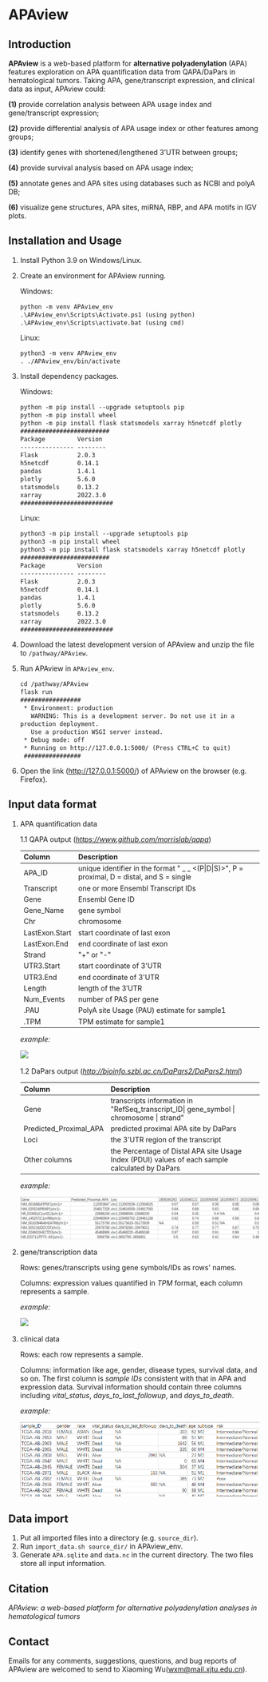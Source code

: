 # APAview

## Introduction

**APAview** is a web-based platform for **alternative polyadenylation** (APA) features exploration on APA quantification data from QAPA/DaPars in hematological tumors. Taking APA, gene/transcript expression, and clinical data as input, APAview could:

**(1)** provide correlation analysis between APA usage index and gene/transcript expression;

**(2)** provide differential analysis of APA usage index or other features among groups; 

**(3)** identify genes with shortened/lengthened 3’UTR between groups; 

**(4)** provide survival analysis based on APA usage index;

**(5)** annotate genes and APA sites using databases such as NCBI and polyA DB;

**(6)**  visualize gene structures, APA sites, miRNA, RBP, and APA motifs in IGV plots.

## Installation and Usage

1. Install Python 3.9 on Windows/Linux.

2. Create  an environment for APAview running.

   Windows:

   ```
   python -m venv APAview_env
   .\APAview_env\Scripts\Activate.ps1 (using python)
   .\APAview_env\Scripts\activate.bat (using cmd)
   ```

   Linux:

   ```
   python3 -m venv APAview_env
   . ./APAview_env/bin/activate
   ```

3. Install dependency packages.

   Windows:

   ```
   python -m pip install --upgrade setuptools pip
   python -m pip install wheel
   python -m pip install flask statsmodels xarray h5netcdf plotly
   #########################
   Package         Version
   --------------- --------
   Flask           2.0.3
   h5netcdf        0.14.1
   pandas          1.4.1
   plotly          5.6.0
   statsmodels     0.13.2
   xarray          2022.3.0
   ##########################
   ```

   Linux:

   ```
   python3 -m pip install --upgrade setuptools pip
   python3 -m pip install wheel
   python3 -m pip install flask statsmodels xarray h5netcdf plotly
   #########################
   Package         Version
   --------------- --------
   Flask           2.0.3
   h5netcdf        0.14.1
   pandas          1.4.1
   plotly          5.6.0
   statsmodels     0.13.2
   xarray          2022.3.0
   ##########################
   ```

4. Download the latest development version of APAview and unzip the file to `/pathway/APAview`.

5. Run APAview in `APAview_env`.

   ```
   cd /pathway/APAview
   flask run
   #################
    * Environment: production
      WARNING: This is a development server. Do not use it in a production deployment.
      Use a production WSGI server instead.
    * Debug mode: off
    * Running on http://127.0.0.1:5000/ (Press CTRL+C to quit)
    ################
   ```

6. Open the link (http://127.0.0.1:5000/) of APAview on the browser (e.g. Firefox).

## Input data format

1. APA quantification data

   1.1 QAPA output (*https://www.github.com/morrislab/qapa*)

   | Column         | Description                                                  |
   | :------------- | ------------------------------------------------------------ |
   | APA_ID         | unique identifier in the format "<Ensembl Gene ID> _ <number> _ <(P\|D\|S)>", P = proximal, D = distal, and S = single |
   | Transcript     | one or more Ensembl Transcript IDs                           |
   | Gene           | Ensembl Gene ID                                              |
   | Gene_Name      | gene symbol                                                  |
   | Chr            | chromosome                                                   |
   | LastExon.Start | start coordinate of last exon                                |
   | LastExon.End   | end coordinate of last exon                                  |
   | Strand         | "+" or "-"                                                   |
   | UTR3.Start     | start coordinate of 3'UTR                                    |
   | UTR3.End       | end coordinate of 3'UTR                                      |
   | Length         | length of the 3′UTR                                          |
   | Num_Events     | number of PAS per gene                                       |
   | <sample1>.PAU  | PolyA site Usage (PAU) estimate for sample1                  |
   | <sample1>.TPM  | TPM estimate for sample1                                     |

   *example:*

   ![]("img\image-20220328195442643.png")

   1.2 DaPars output (*http://bioinfo.szbl.ac.cn/DaPars2/DaPars2.html*)

   | Column                 | Description                                                  |
   | ---------------------- | ------------------------------------------------------------ |
   | Gene                   | transcripts information in "RefSeq_transcript_ID\| gene_symbol \| chromosome \| strand" |
   | Predicted_Proximal_APA | predicted proximal APA site by DaPars                        |
   | Loci                   | the 3'UTR region of the transcript                           |
   | Other columns          | the Percentage of Distal APA site Usage Index (PDUI) values of each sample calculated by DaPars |

   *example:*

   ![](img\image-20220328194812947.png)

2. gene/transcription data

   Rows: genes/transcripts using gene symbols/IDs as rows' names.

   Columns: expression values quantified in *TPM* format, each column represents a sample.

   *example:*

   ![]("img\image-20220328195707846.png")

3. clinical data

   Rows: each row represents a sample.

   Columns: information like age, gender, disease types, survival data, and so on. The first column is *sample IDs* consistent with that in APA and expression data. Survival information should contain three columns including *vital_status*, *days_to_last_followup*, and *days_to_death*.

   *example:*

   <img src="img\image-20220328194618437.png" style="zoom:80%;" />

## Data import

1.  Put all imported files into a directory (e.g. `source_dir`).
2.  Run `import_data.sh source_dir/` in APAview_env.
3.  Generate `APA.sqlite` and `data.nc` in the current directory. The two files store all input information. 

## Citation

*APAview: a web-based platform for alternative polyadenylation analyses in hematological tumors*

## Contact

Emails for any comments, suggestions, questions, and bug reports of APAview are welcomed to send to Xiaoming Wu([wxm@mail.xjtu.edu.cn](mailto:wxm@mail.xjtu.edu.cn)).

